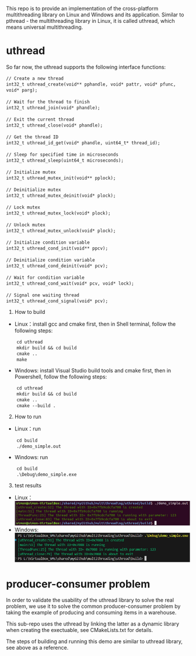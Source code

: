 


This repo is to provide an implementation of the cross-platform multithreading library on Linux and Windows and its application. Similar to pthread - the multithreading library in Linux, it is called uthread, which means universal multithreading.

# uthread

So far now, the uthread supports the following interface functions:
```
// Create a new thread
int32_t uthread_create(void** pphandle, void* pattr, void* pfunc, void* parg);

// Wait for the thread to finish
int32_t uthread_join(void* phandle);

// Exit the current thread
int32_t uthread_close(void* phandle);

// Get the thread ID
int32_t uthread_id_get(void* phandle, uint64_t* thread_id);

// Sleep for specified time in microseconds
int32_t uthread_sleep(uint64_t microseconds);

// Initialize mutex
int32_t uthread_mutex_init(void** pplock);

// Deinitialize mutex
int32_t uthread_mutex_deinit(void* plock);

// Lock mutex
int32_t uthread_mutex_lock(void* plock);

// Unlock mutex
int32_t uthread_mutex_unlock(void* plock);

// Initialize condition variable
int32_t uthread_cond_init(void** ppcv);

// Deinitialize condition variable
int32_t uthread_cond_deinit(void* pcv);

// Wait for condition variable
int32_t uthread_cond_wait(void* pcv, void* lock);

// Signal one waiting thread
int32_t uthread_cond_signal(void* pcv);
```

1. How to build
+	Linux：install gcc and cmake first, then in Shell terminal, follow the following steps:
```
	cd uthread
	mkdir build && cd build
	cmake ..
	make
```
+	Windows: install Visual Studio build tools and cmake first, then in Powershell, follow the following steps:
```
	cd uthread
	mkdir build && cd build
	cmake ..
	cmake --build .
```
2. How to run
+	Linux：run
```
	cd build
	./demo_simple.out
```
+	Windows: run
```
	cd build
	.\Debug\demo_simple.exe
```
3. test results
+	Linux：
![Alt](uthread/demo/demo_simple.linux.jpg)
+	Windows:
![Alt](uthread/demo/demo_simple.windows.jpg)
# producer-consumer problem

In order to validate the usability of the uthread library to solve the real problem, we use it to solve the common producer-consumer problem by taking the example of producing and consuming items in a warehouse.

This sub-repo uses the uthread by linking the latter as a dynamic library when creating the exectuable, see CMakeLists.txt for details.

The steps of building and running this demo are similar to uthread library, see above as a reference.

